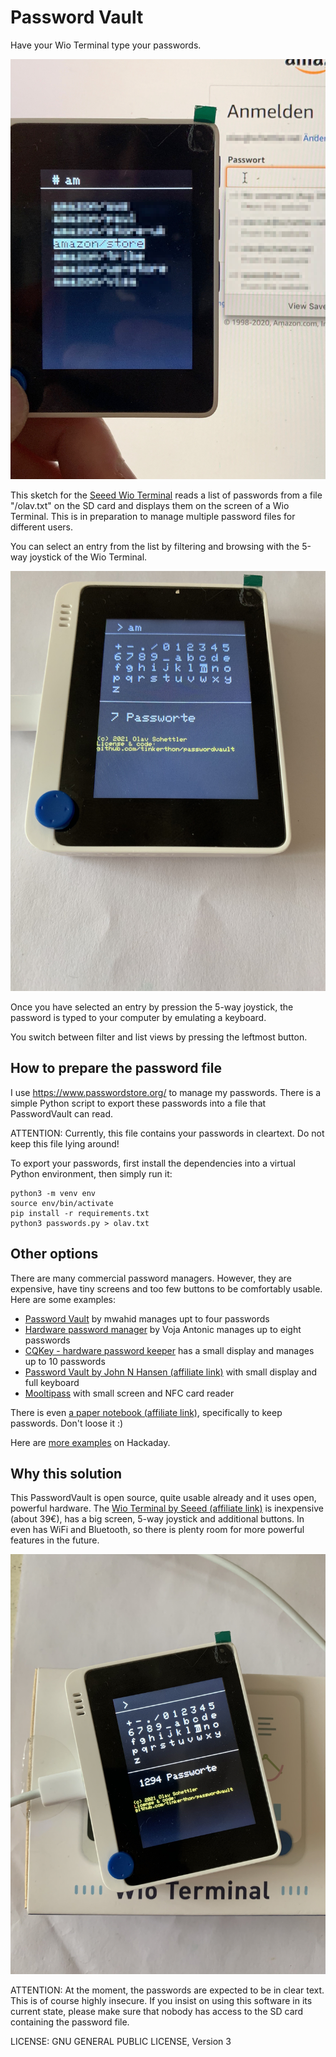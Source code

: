 # Password Vault

Have your Wio Terminal type your passwords.

![Type password to log into Amazon](promo/amazon-login.jpg)

This sketch for the [Seeed Wio Terminal]() reads a list of passwords from a file "/olav.txt" on the SD card and displays them on the screen of a Wio Terminal. This is in preparation to manage multiple password files for different users.

You can select an entry from the list by filtering and browsing with the 5-way joystick of the Wio Terminal.

![Filtering and browsing](promo/password-filtering.jpg)

Once you have selected an entry by pression the 5-way joystick, the password is typed to your computer by emulating a keyboard.

You switch between filter and list views by pressing the leftmost button.

## How to prepare the password file

I use https://www.passwordstore.org/ to manage my passwords. There is a simple Python script to export these passwords into a file that PasswordVault can read. 

ATTENTION: Currently, this file contains your passwords in cleartext. Do not keep this file lying around!

To export your passwords, first install the dependencies into a virtual Python environment, then simply run it:

````
python3 -m venv env
source env/bin/activate
pip install -r requirements.txt
python3 passwords.py > olav.txt
````
## Other options

There are many commercial password managers. However, they are expensive, have tiny screens and too few buttons to be comfortably usable. Here are some examples:

* [Password Vault](https://hackaday.io/project/18763-password-vault) by mwahid manages upt to four passwords 
* [Hardware password manager](https://hackaday.io/project/5588-hardware-password-manager) by Voja Antonic manages up to eight passwords
* [CQKey - hardware password keeper](https://hackaday.io/project/11190-cqkey-hardware-password-keeper) has a small display and manages up to 10 passwords
* [Password Vault by John N Hansen (affiliate link)](https://amzn.to/3sAGlZQ) with small display and full keyboard
* [Mooltipass](https://www.themooltipass.com/) with small screen and NFC card reader
 
There is even [a paper notebook (affiliate link)](https://amzn.to/3qnLjHu), specifically to keep passwords. Don't loose it :)

Here are [more examples](https://hackaday.io/search?term=password+vault) on Hackaday.

## Why this solution

This PasswordVault is open source, quite usable already and it uses open, powerful hardware. The [Wio Terminal by Seeed (affiliate link)](https://amzn.to/3sxrIGJ) is inexpensive (about 39€), has a big screen, 5-way joystick and additional buttons. In even has WiFi and Bluetooth, so there is plenty room for more powerful features in the future.

![Wio Terminal](promo/wioterminal.jpg)

ATTENTION: At the moment, the passwords are expected to be in clear text. This is of course highly insecure. If you insist on using this software in its current state, please make sure that nobody has access to the SD card containing the password file. 

LICENSE: GNU GENERAL PUBLIC LICENSE, Version 3
